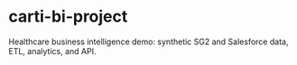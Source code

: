 # carti-bi-project
Healthcare business intelligence demo: synthetic SG2 and Salesforce data, ETL, analytics, and API.

